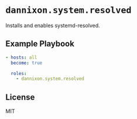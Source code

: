 # `dannixon.system.resolved`

Installs and enables systemd-resolved.

## Example Playbook

```yaml
- hosts: all
  become: true

  roles:
    - dannixon.system.resolved
```

## License

MIT
